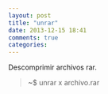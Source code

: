 ```yaml
---
layout: post
title: "unrar"
date: 2013-12-15 18:41
comments: true
categories: 
---
```

Descomprimir archivos rar.

>~$ unrar x archivo.rar

